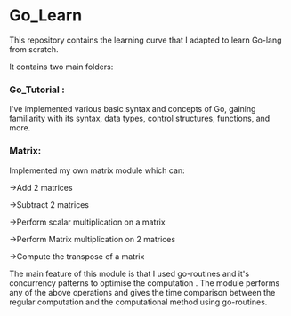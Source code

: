 
# Go_Learn

This repository contains the learning curve that I adapted to learn Go-lang from scratch.

It contains two main folders:

### Go_Tutorial :
 I've implemented various basic syntax and concepts of Go, gaining familiarity with its syntax, data types, control structures, functions, and more.

### Matrix:
Implemented my own matrix module which can:

->Add 2 matrices

->Subtract 2 matrices

->Perform scalar multiplication on a matrix

->Perform Matrix multiplication on 2 matrices

->Compute the transpose of  a matrix

The main feature of this module is that I used go-routines and it's concurrency patterns to optimise the computation . The module performs any of the above operations and gives the time comparison between the regular computation and the computational method using go-routines.